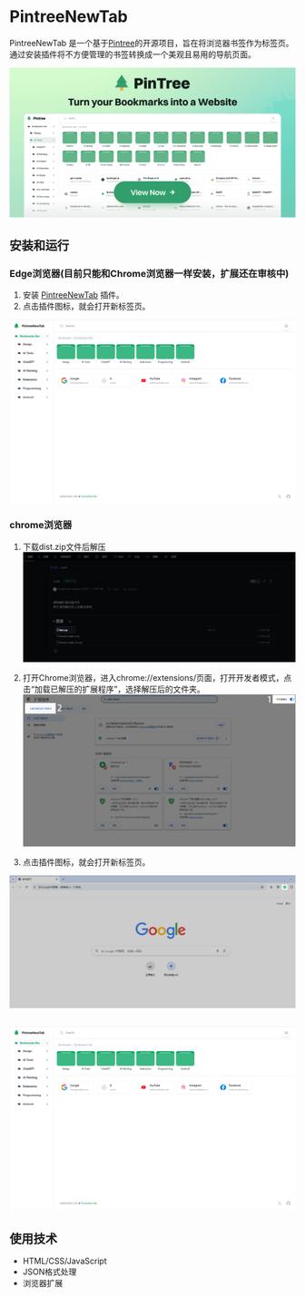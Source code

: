 # PintreeNewTab

PintreeNewTab 是一个基于[Pintree](https://github.com/Pintree-io/pintree)的开源项目，旨在将浏览器书签作为标签页。通过安装插件将不方便管理的书签转换成一个美观且易用的导航页面。

![](.github/imgs/og.png)

## 安装和运行

### Edge浏览器(目前只能和Chrome浏览器一样安装，扩展还在审核中)

1. 安装 [PintreeNewTab](https://github.com/tangxiaoqi-tangxiao/PintreeNewTab) 插件。
2. 点击插件图标，就会打开新标签页。

![](.github/imgs/屏幕截图-2024-09-24-142600.png)

### chrome浏览器

1. 下载dist.zip文件后解压
![](.github/imgs/屏幕截图-2024-09-24-145943.png)

2. 打开Chrome浏览器，进入chrome://extensions/页面，打开开发者模式，点击“加载已解压的扩展程序”，选择解压后的文件夹。
![](.github/imgs/屏幕截图-2024-09-24-150336.png)

3. 点击插件图标，就会打开新标签页。

![](.github/imgs/屏幕截图-2024-09-24-143305.png)

![](.github/imgs/屏幕截图-2024-09-24-142600.png)
---

## 使用技术

- HTML/CSS/JavaScript
- JSON格式处理
- 浏览器扩展